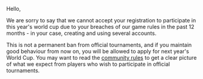 Hello,

We are sorry to say that we cannot accept your registration to participate in this year's world cup due to your breaches of our game rules in the past 12 months - in your case, creating and using several accounts.

This is not a permanent ban from official tournaments, and if you maintain good behaviour from now on, you will be allowed to apply for next year's World Cup. You may want to read the [community rules](https://osu.ppy.sh/help/wiki/Rules) to get a clear picture of what we expect from players who wish to participate in official tournaments.